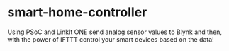 # smart-home-controller
Using PSoC and LinkIt ONE send analog sensor values to Blynk and then, with the power of IFTTT control your smart devices based on the data!
